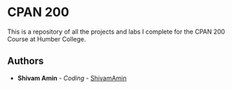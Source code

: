 # CPAN 200

This is a repository of all the projects and labs I complete for the CPAN 200 Course at Humber College.

## Authors

* **Shivam Amin** - *Coding* - [ShivamAmin](https://www.ShivamAmin.com/)
